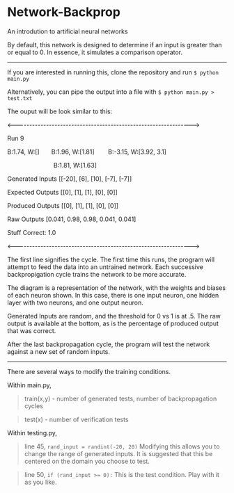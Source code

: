 # Network-Backprop
An introdution to artificial neural networks

By default, this network is designed to determine if an input is greater than or equal to 0. In essence, it simulates a comparison operator.

---

If you are interested in running this, clone the repository and run `$ python main.py`

Alternatively, you can pipe the output into a file with `$ python main.py > test.txt`


The ouput will be look similar to this:


<--------------------------------------------------------------->


Run 9
<!--I love markdown -->
B:1.74, W:[]      &nbsp;&nbsp;&nbsp;&nbsp;&nbsp;            B:1.96, W:[1.81]         &nbsp;&nbsp;&nbsp;&nbsp;&nbsp;&nbsp;            B:-3.15, W:[3.92, 3.1]

&nbsp;&nbsp;&nbsp;&nbsp;&nbsp;&nbsp;&nbsp;&nbsp;&nbsp;&nbsp;&nbsp;&nbsp;&nbsp;&nbsp;&nbsp;&nbsp;&nbsp;&nbsp;&nbsp;&nbsp;&nbsp;&nbsp;&nbsp;&nbsp;&nbsp;&nbsp;                        B:1.81, W:[1.63]                       

Generated Inputs
[[-20], [6], [10], [-7], [-7]]

Expected Outputs
[[0], [1], [1], [0], [0]]

Produced Outputs
[[0], [1], [1], [0], [0]]


Raw Outputs
[0.041, 0.98, 0.98, 0.041, 0.041]

Stuff Correct: 1.0

<--------------------------------------------------------------->


The first line signifies the cycle. The first time this runs, the program will attempt to feed the data into an untrained network. Each successive backpropigation cycle trains the network to be more accurate.

The diagram is a representation of the network, with the weights and biases of each neuron shown. In this case, there is one input neuron, one hidden layer with two neurons, and one output neuron.

Generated Inputs are random, and the threshold for 0 vs 1 is at .5. The raw output is available at the bottom, as is the percentage of produced output that was correct.

After the last backpropagation cycle, the program will test the network against a new set of random inputs.


---

There are several ways to modify the training conditions.

Within main.py,

>	train(x,y) - number of generated tests, number of backpropagation cycles
	
>	test(x) - number of verification tests

Within testing.py,

>	line 45, `rand_input = randint(-20, 20)`
>	Modifying this allows you to change the range of generated inputs. It is suggested that this be centered on the domain you choose to test.
	
>	line 50, `if (rand_input >= 0):`
>	This is the test condition. Play with it as you like.
